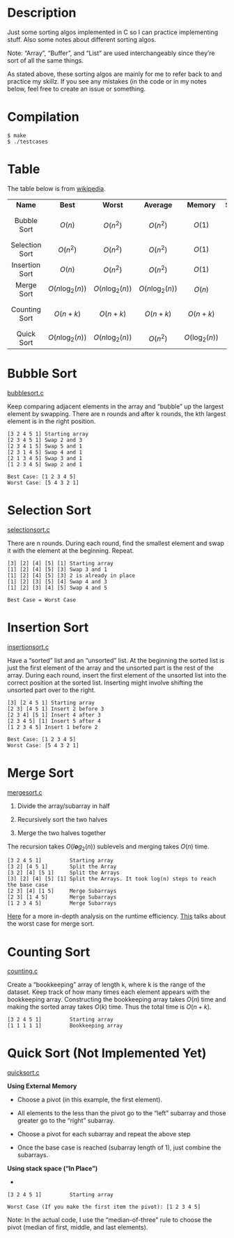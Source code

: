 Description
===========

Just some sorting algos implemented in C so I can practice implementing stuff. Also some notes about different sorting algos.

Note: “Array”, “Buffer”, and “List” are used interchangeably since they’re sort of all the same things.

As stated above, these sorting algos are mainly for me to refer back to and practice my skillz. If you see any mistakes (in the code or in my notes below, feel free to create an issue or something.

Compilation
===========

``` console
$ make
$ ./testcases
```

Table
=====

The table below is from [wikipedia](https://en.wikipedia.org/wiki/Sorting_algorithm).

|                |                              |                              |                              |                           |            |              |                 |                                          |
|:--------------:|:----------------------------:|:----------------------------:|:----------------------------:|:-------------------------:|:----------:|:------------:|:---------------:|:----------------------------------------:|
|    **Name**    |           **Best**           |           **Worst**          |          **Average**         |         **Memory**        | **Stable** |  **Method**  |    **Notes**    |                 **Code**                 |
|   Bubble Sort  |           *O*(*n*)           |     *O*(*n*<sup>2</sup>)     |     *O*(*n*<sup>2</sup>)     |           *O*(1)          |     Yes    |   Swapping   | Small code size |    [bubblesort.c](algos/bubblesort.c)    |
| Selection Sort |     *O*(*n*<sup>2</sup>)     |     *O*(*n*<sup>2</sup>)     |     *O*(*n*<sup>2</sup>)     |           *O*(1)          |     No     |   Selection  |                 | [selectionsort.c](algos/selectionsort.c) |
| Insertion Sort |           *O*(*n*)           |     *O*(*n*<sup>2</sup>)     |     *O*(*n*<sup>2</sup>)     |           *O*(1)          |     Yes    |   Insertion  |                 | [insertionsort.c](algos/insertionsort.c) |
|   Merge Sort   | *O*(*n*log<sub>2</sub>(*n*)) | *O*(*n*log<sub>2</sub>(*n*)) | *O*(*n*log<sub>2</sub>(*n*)) |          *O*(*n*)         |     Yes    |    Merging   |                 |     [mergesort.c](algos/mergesort.c)     |
|  Counting Sort |        *O*(*n* + *k*)        |        *O*(*n* + *k*)        |        *O*(*n* + *k*)        |       *O*(*n* + *k*)      |     Yes    |   Non-comp   |  k is the range |  [countingsort.c](algos/countingsort.c)  |
|   Quick Sort   | *O*(*n*log<sub>2</sub>(*n*)) | *O*(*n*log<sub>2</sub>(*n*)) |     *O*(*n*<sup>2</sup>)     | *O*(log<sub>2</sub>(*n*)) |     No     | Partitioning |                 |     [quicksort.c](algos/quicksort.c)     |

Bubble Sort
===========

[bubblesort.c](algos/bubblesort.c)

Keep comparing adjacent elements in the array and “bubble” up the largest element by swapping. There are n rounds and after k rounds, the kth largest element is in the right position.

    [3 2 4 5 1] Starting array
    [2 3 4 5 1] Swap 2 and 3
    [2 3 4 1 5] Swap 5 and 1
    [2 3 1 4 5] Swap 4 and 1
    [2 1 3 4 5] Swap 3 and 1
    [1 2 3 4 5] Swap 2 and 1

    Best Case: [1 2 3 4 5]
    Worst Case: [5 4 3 2 1]

Selection Sort
==============

[selectionsort.c](algos/selectionsort.c)

There are n rounds. During each round, find the smallest element and swap it with the element at the beginning. Repeat.

    [3] [2] [4] [5] [1] Starting array
    [1] [2] [4] [5] [3] Swap 3 and 1
    [1] [2] [4] [5] [3] 2 is already in place
    [1] [2] [3] [5] [4] Swap 4 and 3
    [1] [2] [3] [4] [5] Swap 4 and 5

    Best Case = Worst Case

Insertion Sort
==============

[insertionsort.c](algos/insertionsort.c)

Have a “sorted” list and an “unsorted” list. At the beginning the sorted list is just the first element of the array and the unsorted part is the rest of the array. During each round, insert the first element of the unsorted list into the correct position at the sorted list. Inserting might involve shifting the unsorted part over to the right.

    [3] [2 4 5 1] Starting array
    [2 3] [4 5 1] Insert 2 before 3
    [2 3 4] [5 1] Insert 4 after 3
    [2 3 4 5] [1] Insert 5 after 4
    [1 2 3 4 5] Insert 1 before 2

    Best Case: [1 2 3 4 5]
    Worst Case: [5 4 3 2 1]

Merge Sort
==========

[mergesort.c](algos/mergesort.c)

1.  Divide the array/subarray in half

2.  Recursively sort the two halves

3.  Merge the two halves together

The recursion takes *O*(*l**o**g*<sub>2</sub>(*n*)) sublevels and merging takes *O*(*n*) time.

    [3 2 4 5 1]         Starting array
    [3 2] [4 5 1]       Split the Array
    [3 2] [4] [5 1]     Split the Arrays
    [3] [2] [4] [5] [1] Split the Arrays. It took log(n) steps to reach the base case
    [2 3] [4] [1 5]     Merge Subarrays
    [2 3] [1 4 5]       Merge Subarrays
    [1 2 3 4 5]         Merge Subarrays

[Here](https://youtu.be/alJswNJ4P3U) for a more in-depth analysis on the runtime efficiency. [This](https://stackoverflow.com/q/24594112/9512643) talks about the worst case for merge sort.

Counting Sort
=============

[counting.c](algos/counting.c)

Create a “bookkeeping” array of length k, where k is the range of the dataset. Keep track of how many times each element appears with the bookkeeping array. Constructing the bookkeeping array takes *O*(*n*) time and making the sorted array takes *O*(*k*) time. Thus the total time is *O*(*n* + *k*).

    [3 2 4 5 1]         Starting array
    [1 1 1 1 1]         Bookkeeping array

Quick Sort (Not Implemented Yet)
==========

[quicksort.c](algos/quicksort.c)

**Using External Memory**

-   Choose a pivot (in this example, the first element).

-   All elements to the less than the pivot go to the “left” subarray and those greater go to the “right” subarray.

-   Choose a pivot for each subarray and repeat the above step

-   Once the base case is reached (subarray length of 1), just combine the subarrays.

**Using stack space (“In Place”)**

-   

<!-- -->

    [3 2 4 5 1]         Starting array

    Worst Case (If you make the first item the pivot): [1 2 3 4 5] 

Note: In the actual code, I use the “median-of-three” rule to choose the pivot (median of first, middle, and last elements).
